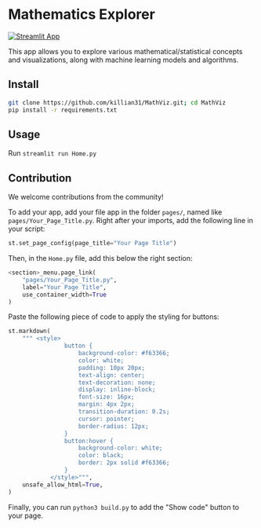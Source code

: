 # Mathematics Explorer

[![Streamlit App](https://static.streamlit.io/badges/streamlit_badge_black_white.svg)](https://mathviz.streamlit.app)

This app allows you to explore various mathematical/statistical concepts and
visualizations, along with machine learning models and algorithms.

## Install

```bash
git clone https://github.com/killian31/MathViz.git; cd MathViz
pip install -r requirements.txt
```

## Usage

Run `streamlit run Home.py`

## Contribution

We welcome contributions from the community!

To add your app, add your file app in the folder `pages/`, named like `pages/Your_Page_Title.py`. Right after your imports, add the following line in your script:

```python
st.set_page_config(page_title="Your Page Title")
```

Then, in the `Home.py` file, add this below the right section:

```python
<section>_menu.page_link(
    "pages/Your_Page_Title.py",
    label="Your Page Title",
    use_container_width=True
)
```

Paste the following piece of code to apply the styling for buttons:

```python
st.markdown(
    """ <style>
                button {
                    background-color: #f63366;
                    color: white;
                    padding: 10px 20px;
                    text-align: center;
                    text-decoration: none;
                    display: inline-block;
                    font-size: 16px;
                    margin: 4px 2px;
                    transition-duration: 0.2s;
                    cursor: pointer;
                    border-radius: 12px;
                }
                button:hover {
                    background-color: white;
                    color: black;
                    border: 2px solid #f63366;
                }
            </style>""",
    unsafe_allow_html=True,
)
```

Finally, you can run `python3 build.py` to add the "Show code" button to your page.
